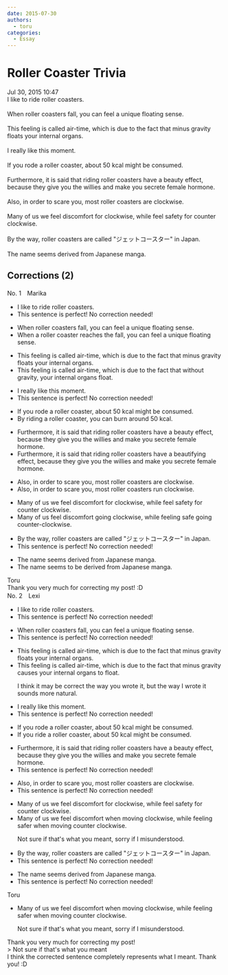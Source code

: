 ```yaml
---
date: 2015-07-30
authors:
  - toru
categories:
  - Essay
---
```


<h1 id="subject_show">Roller Coaster Trivia</h1>
<div class="date">Jul 30, 2015 10:47</div>
<div id="post"><div id="body_show_ori">
I like to ride roller coasters.<br/><br/>When roller coasters fall, you can feel a unique floating sense.<br/><br/>This feeling is called air-time, which is due to the fact that minus gravity floats your internal organs.<br/><br/>I really like this moment.<br/><br/>If you rode a roller coaster, about 50 kcal might be consumed.<br/><br/>Furthermore, it is said that riding roller coasters have a beauty effect, because they give you the willies and make you secrete female hormone.<br/><br/>Also, in order to scare you, most roller coasters are clockwise.<br/><br/>Many of us we feel discomfort for clockwise, while feel safety for counter clockwise.<br/><br/>By the way, roller coasters are called "ジェットコースター" in Japan.<br/><br/>The name seems derived from Japanese manga.
</div></div>

<!-- more -->


## Corrections (2)
<div id="block"><div class="first_name"> No. 1　<span class="just_name">Marika</span></div><div id="block2">
<ul class="correction_field">
<li class="incorrect">I like to ride roller coasters.</li>
<li class="corrected perfect">This sentence is perfect! No correction needed!</li>
</ul>
<ul class="correction_field">
<li class="incorrect">When roller coasters fall, you can feel a unique floating sense.</li>
<li class="corrected correct">
When a roller coaster reaches the fall, you can feel a unique floating sense.
</li>
</ul>
<ul class="correction_field">
<li class="incorrect">This feeling is called air-time, which is due to the fact that minus gravity floats your internal organs.</li>
<li class="corrected correct">
This feeling is called air-time, which is due to the fact that without gravity, your internal organs float.
</li>
</ul>
<ul class="correction_field">
<li class="incorrect">I really like this moment.</li>
<li class="corrected perfect">This sentence is perfect! No correction needed!</li>
</ul>
<ul class="correction_field">
<li class="incorrect">If you rode a roller coaster, about 50 kcal might be consumed.</li>
<li class="corrected correct">
By riding a roller coaster, you can burn around 50 kcal.
</li>
</ul>
<ul class="correction_field">
<li class="incorrect">Furthermore, it is said that riding roller coasters have a beauty effect, because they give you the willies and make you secrete female hormone.</li>
<li class="corrected correct">
Furthermore, it is said that riding roller coasters have a beautifying effect, because they give you the willies and make you secrete female hormone.
</li>
</ul>
<ul class="correction_field">
<li class="incorrect">Also, in order to scare you, most roller coasters are clockwise.</li>
<li class="corrected correct">
Also, in order to scare you, most roller coasters run clockwise.
</li>
</ul>
<ul class="correction_field">
<li class="incorrect">Many of us we feel discomfort for clockwise, while feel safety for counter clockwise.</li>
<li class="corrected correct">
Many of us feel discomfort going clockwise, while feeling safe going counter-clockwise.
</li>
</ul>
<ul class="correction_field">
<li class="incorrect">By the way, roller coasters are called "ジェットコースター" in Japan.</li>
<li class="corrected perfect">This sentence is perfect! No correction needed!</li>
</ul>
<ul class="correction_field">
<li class="incorrect">The name seems derived from Japanese manga.</li>
<li class="corrected correct">
The name seems to be derived from Japanese manga.
</li>
</ul>
</div><div class="name"><span class="just_name">Toru</span><br>
Thank you very much for correcting my post! :D
</div>
</div>
<div id="block"><div class="first_name"> No. 2　<span class="just_name">Lexi</span></div><div id="block2">
<ul class="correction_field">
<li class="incorrect">I like to ride roller coasters.</li>
<li class="corrected perfect">This sentence is perfect! No correction needed!</li>
</ul>
<ul class="correction_field">
<li class="incorrect">When roller coasters fall, you can feel a unique floating sense.</li>
<li class="corrected perfect">This sentence is perfect! No correction needed!</li>
</ul>
<ul class="correction_field">
<li class="incorrect">This feeling is called air-time, which is due to the fact that minus gravity floats your internal organs.</li>
<li class="corrected correct">
This feeling is called air-time, which is due to the fact that minus gravity <span class="f_blue">causes </span>your internal organs <span class="f_blue">to float</span>.
<p class="correction_comment">I think it may be correct the way you wrote it, but the way I wrote it sounds more natural.</p>
</li>
</ul>
<ul class="correction_field">
<li class="incorrect">I really like this moment.</li>
<li class="corrected perfect">This sentence is perfect! No correction needed!</li>
</ul>
<ul class="correction_field">
<li class="incorrect">If you rode a roller coaster, about 50 kcal might be consumed.</li>
<li class="corrected correct">
If you <span class="f_blue">ride</span> a roller coaster, about 50 kcal might be consumed.
</li>
</ul>
<ul class="correction_field">
<li class="incorrect">Furthermore, it is said that riding roller coasters have a beauty effect, because they give you the willies and make you secrete female hormone.</li>
<li class="corrected perfect">This sentence is perfect! No correction needed!</li>
</ul>
<ul class="correction_field">
<li class="incorrect">Also, in order to scare you, most roller coasters are clockwise.</li>
<li class="corrected perfect">This sentence is perfect! No correction needed!</li>
</ul>
<ul class="correction_field">
<li class="incorrect">Many of us we feel discomfort for clockwise, while feel safety for counter clockwise.</li>
<li class="corrected correct">
Many of us we feel discomfort <span class="f_blue">when moving</span> clockwise, while <span class="f_blue">feeling safer when moving </span>counter clockwise.
<p class="correction_comment">Not sure if that's what you meant, sorry if I misunderstood.</p>
</li>
</ul>
<ul class="correction_field">
<li class="incorrect">By the way, roller coasters are called "ジェットコースター" in Japan.</li>
<li class="corrected perfect">This sentence is perfect! No correction needed!</li>
</ul>
<ul class="correction_field">
<li class="incorrect">The name seems derived from Japanese manga.</li>
<li class="corrected perfect">This sentence is perfect! No correction needed!</li>
</ul>
</div><div class="name"><span class="just_name">Toru</span><br><div class="quote_field"><ul class="correction_field">
<li class="corrected correct">
Many of us we feel discomfort <span class="f_blue">when moving</span> clockwise, while <span class="f_blue">feeling safer when moving </span>counter clockwise.
<p class="correction_comment">
Not sure if that's what you meant, sorry if I misunderstood.
</p>
</li>
</ul></div>
Thank you very much for correcting my post!<br/>&gt; Not sure if that's what you meant<br/>I think the corrected sentence completely represents what I meant. Thank you! :D
</div>
</div>
